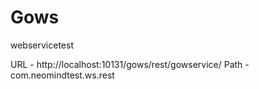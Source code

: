 # Gows
webservicetest

URL - http://localhost:10131/gows/rest/gowservice/
Path - com.neomindtest.ws.rest
